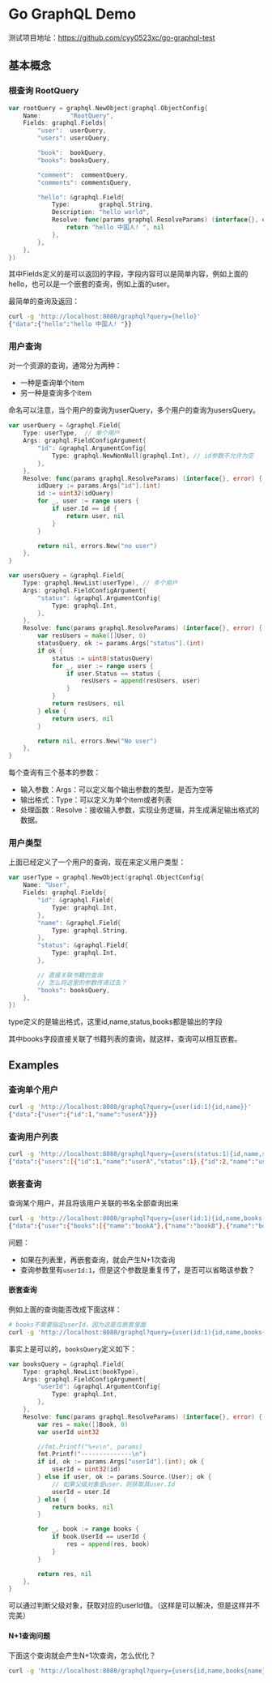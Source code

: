 # Go GraphQL Demo

测试项目地址：https://github.com/cyy0523xc/go-graphql-test

## 基本概念

### 根查询 RootQuery

```go
var rootQuery = graphql.NewObject(graphql.ObjectConfig{
	Name:        "RootQuery",
	Fields: graphql.Fields{
		"user":  userQuery,
		"users": usersQuery,

		"book":  bookQuery,
		"books": booksQuery,

		"comment":  commentQuery,
		"comments": commentsQuery,

		"hello": &graphql.Field{
			Type:        graphql.String,
			Description: "hello world",
			Resolve: func(params graphql.ResolveParams) (interface{}, error) {
				return "hello 中国人! ", nil
			},
		},
	},
})
```

其中Fields定义的是可以返回的字段，字段内容可以是简单内容，例如上面的hello，也可以是一个嵌套的查询，例如上面的user。

最简单的查询及返回：

```sh
curl -g 'http://localhost:8080/graphql?query={hello}'
{"data":{"hello":"hello 中国人! "}}
```

### 用户查询

对一个资源的查询，通常分为两种：

- 一种是查询单个item
- 另一种是查询多个item

命名可以注意，当个用户的查询为userQuery，多个用户的查询为usersQuery。

```go
var userQuery = &graphql.Field{
	Type: userType,  // 单个用户
	Args: graphql.FieldConfigArgument{
		"id": &graphql.ArgumentConfig{
			Type: graphql.NewNonNull(graphql.Int), // id参数不允许为空
		},
	},
	Resolve: func(params graphql.ResolveParams) (interface{}, error) {
		idQuery := params.Args["id"].(int)
		id := uint32(idQuery)
		for _, user := range users {
			if user.Id == id {
				return user, nil
			}
		}

		return nil, errors.New("no user")
	},
}

var usersQuery = &graphql.Field{
	Type: graphql.NewList(userType), // 多个用户
	Args: graphql.FieldConfigArgument{
		"status": &graphql.ArgumentConfig{
			Type: graphql.Int,
		},
	},
	Resolve: func(params graphql.ResolveParams) (interface{}, error) {
		var resUsers = make([]User, 0)
		statusQuery, ok := params.Args["status"].(int)
		if ok {
			status := uint8(statusQuery)
			for _, user := range users {
				if user.Status == status {
					resUsers = append(resUsers, user)
				}
			}
			return resUsers, nil
		} else {
			return users, nil
		}

		return nil, errors.New("No user")
	},
}
```

每个查询有三个基本的参数：

- 输入参数：Args：可以定义每个输出参数的类型，是否为空等
- 输出格式：Type：可以定义为单个item或者列表
- 处理函数：Resolve：接收输入参数，实现业务逻辑，并生成满足输出格式的数据。


### 用户类型

上面已经定义了一个用户的查询，现在来定义用户类型：

```go
var userType = graphql.NewObject(graphql.ObjectConfig{
	Name: "User",
	Fields: graphql.Fields{
		"id": &graphql.Field{
			Type: graphql.Int,
		},
		"name": &graphql.Field{
			Type: graphql.String,
		},
		"status": &graphql.Field{
			Type: graphql.Int,
		},

		// 直接关联书籍的查询
		// 怎么将这里的参数传递过去？
		"books": booksQuery,
	},
})
```

type定义的是输出格式，这里id,name,status,books都是输出的字段

其中books字段直接关联了书籍列表的查询，就这样，查询可以相互嵌套。

## Examples

### 查询单个用户

```sh
curl -g 'http://localhost:8080/graphql?query={user(id:1){id,name}}'
{"data":{"user":{"id":1,"name":"userA"}}}
```

### 查询用户列表

```sh
curl -g 'http://localhost:8080/graphql?query={users(status:1){id,name,status}}'
{"data":{"users":[{"id":1,"name":"userA","status":1},{"id":2,"name":"userB","status":1}]}}
```

### 嵌套查询

查询某个用户，并且将该用户关联的书名全部查询出来

```sh
curl -g 'http://localhost:8080/graphql?query={user(id:1){id,name,books(userId:1){name}}}'
{"data":{"user":{"books":[{"name":"bookA"},{"name":"bookB"},{"name":"bookC"}],"id":1,"name":"userA"}}}
```

问题：
- 如果在列表里，再嵌套查询，就会产生N+1次查询
- 查询参数里有`userId:1`，但是这个参数是重复传了，是否可以省略该参数？

#### 嵌套查询

例如上面的查询能否改成下面这样：

```sh
# books不需要指定userId，因为这是在嵌套里面
curl -g 'http://localhost:8080/graphql?query={user(id:1){id,name,books{name}}}'
```

事实上是可以的，`booksQuery`定义如下：

```go
var booksQuery = &graphql.Field{
	Type: graphql.NewList(bookType),
	Args: graphql.FieldConfigArgument{
		"userId": &graphql.ArgumentConfig{
			Type: graphql.Int,
		},
	},
	Resolve: func(params graphql.ResolveParams) (interface{}, error) {
		var res = make([]Book, 0)
		var userId uint32

		//fmt.Printf("%+v\n", params)
		fmt.Printf("--------------\n")
		if id, ok := params.Args["userId"].(int); ok {
			userId = uint32(id)
		} else if user, ok := params.Source.(User); ok {
			// 如果父级对象是user，则获取其user.Id
			userId = user.Id
		} else {
			return books, nil
		}

		for _, book := range books {
			if book.UserId == userId {
				res = append(res, book)
			}
		}

		return res, nil
	},
}
```

可以通过判断父级对象，获取对应的userId值。（这样是可以解决，但是这样并不完美）

#### N+1查询问题

下面这个查询就会产生N+1次查询，怎么优化？

```sh
curl -g 'http://localhost:8080/graphql?query={users{id,name,books{name}}}'
```



